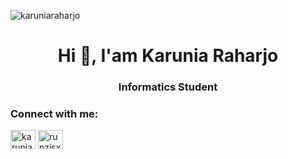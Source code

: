 <p align="left"> <img src="https://komarev.com/ghpvc/?username=karuniaraharjo&label=Profile%20views&color=0e75b6&style=flat" alt="karuniaraharjo"/></p>
<h1 align="center">Hi 👋, I'am Karunia Raharjo</h1>
<h3 align="center">Informatics Student</h3>
<!--
**karuniaraharjo/karuniaraharjo** is a ✨ _special_ ✨ repository because its `README.md` (this file) appears on your GitHub profile.

<!--Here are some ideas to get you started:

- 🔭 I’m currently working on ...
- 🌱 I’m currently learning ...
- 👯 I’m looking to collaborate on ...
- 🤔 I’m looking for help with ...
- 💬 Ask me about ...
- 📫 How to reach me: ...
- 😄 Pronouns: ...
- ⚡ Fun fact: ...-->

<h3 align="left">Connect with me:</h3>
<p align="left">
<a href="https://www.linkedin.com/in/karunia-raharjo-a56710254/" target="blank"><img align="center" src="https://raw.githubusercontent.com/rahuldkjain/github-profile-readme-generator/master/src/images/icons/Social/linked-in-alt.svg" alt="karunia raharjo" height="30" width="40" /></a>
<a href="https://www.instagram.com/runz.jsx" target="blank"><img align="center" src="https://raw.githubusercontent.com/rahuldkjain/github-profile-readme-generator/master/src/images/icons/Social/instagram.svg" alt="runzjsx" height="30" width="40" /></a>
</p>

